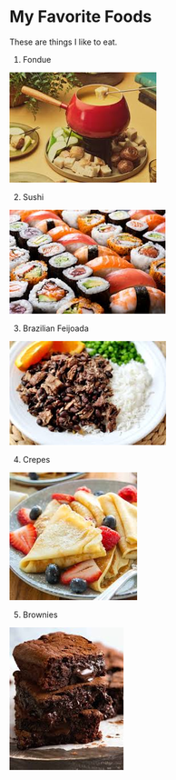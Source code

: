 # My Favorite Foods

These are things I like to eat.

1. Fondue

![Picture of Fondue](images/fondue.jpeg)


2. Sushi

![Picture of Sushi](images/sushi.jpeg)

3. Brazilian Feijoada

![Picture of Brazilian Feijoada](images/feijoada.jpeg)


4. Crepes

![Picture of Crepes](images/crepes.jpeg)


5. Brownies

![Picture of Brownies](images/brownies.jpeg)

